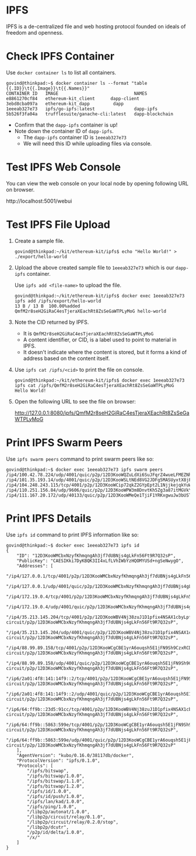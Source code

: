  # IPFS

 IPFS is a de-centralized file and web hosting protocol founded on ideals of freedom and openness.

# Check IPFS Container

Use `docker container ls` to list all containers.

```
govind@thinkpad:~$ docker container ls --format "table {{.ID}}\t{{.Image}}\t{{.Names}}"
CONTAINER ID   IMAGE                             NAMES
e8861270cf84   ethereum-kit_client      dapp-client
3ebd8cba097a   ethereum-kit_dapp         dapp
1eeeab327e73   ipfs/go-ipfs:latest               dapp-ipfs
5b526f3fa04a   trufflesuite/ganache-cli:latest   dapp-blockchain
```

- Confirm that the `dapp-ipfs` container is up!
- Note down the container ID of `dapp-ipfs`.
	- The `dapp-ipfs` container ID is `1eeeab327e73`
	- We will need this ID while uploading files via console.

# Test IPFS Web Console

You can view the web console on your local node by opening following URL on browser.

http://localhost:5001/webui


# Test IPFS File Upload

1. Create a sample file.

    ```
    govind@thinkpad:~/kit/ethereum-kit/ipfs$ echo "Hello World!" > ./export/hello-world
    ```

2. Upload the above created sample file to `1eeeab327e73` which is our `dapp-ipfs` container.

    Use `ipfs add <file-name>` to upload the file.

    ```
    govind@thinkpad:~/kit/ethereum-kit/ipfs$ docker exec 1eeeab327e73 ipfs add /ipfs/export/hello-world
    13 B / 13 B  100.00%added QmfM2r8seH2GiRaC4esTjeraXEachRt8ZsSeGaWTPLyMoG hello-world
    ```

3. Note the CID returned by IPFS.
	- It is `QmfM2r8seH2GiRaC4esTjeraXEachRt8ZsSeGaWTPLyMoG`
	- A content identifier, or CID, is a label used to point to material in IPFS.
	- It doesn't indicate where the content is stored, but it forms a kind of address based on the content itself.

4. Use `ipfs cat /ipfs/<cid>` to print the file on console.

	```
	govind@thinkpad:~/kit/ethereum-kit/ipfs$ docker exec 1eeeab327e73 ipfs cat /ipfs/QmfM2r8seH2GiRaC4esTjeraXEachRt8ZsSeGaWTPLyMoG
	Hello World!
	```

5. Open the following URL to see the file on browser:

    http://127.0.0.1:8080/ipfs/QmfM2r8seH2GiRaC4esTjeraXEachRt8ZsSeGaWTPLyMoG


# Print IPFS Swarm Peers

Use `ipfs swarm peers` command to print swarm peers like so:

```
govind@thinkpad:~$ docker exec 1eeeab327e73 ipfs swarm peers
/ip4/100.42.78.224/udp/4001/quic/p2p/12D3KooWQZuLdXi6SuJFqrZ4wueLFMEZNhGFYwz3LYbLb4fb7Yy3
/ip4/101.35.193.14/udp/4001/quic/p2p/12D3KooWSLtNEd8VG2JDFg5MASUyxtX8jFdcMnfKcqevj3G1f5om
/ip4/104.248.243.115/tcp/4001/p2p/12D3KooWCip72qkZ2GYpEpt2L1NjjkejqkYuW2JYwM8FEqLmQToy
/ip4/110.251.156.84/udp/9606/quic/p2p/12D3KooWPW3m8DnvtKh5Zg3a87itMGVkYx4qjfaePUqocfm56YEA
/ip4/111.167.20.172/udp/40133/quic/p2p/12D3KooWMeQe1TjiF1YRKxgwuJw3bUSTCFyA4o4AQijH7poDPKuo
```


# Print IPFS Details

Use `ipfs id` command to print IPFS information like so:

```
govind@thinkpad:~$ docker exec 1eeeab327e73 ipfs id
{
	"ID": "12D3KooWMCbxNzyfKhmqngAh3jf7dUBNjs4gLkFn56Ft9R7Q32sP",
	"PublicKey": "CAESIKki7DyKBQK3II4xLfLVhIWbYzHQOMYUSd+ngSeNwygO",
	"Addresses": [
		"/ip4/127.0.0.1/tcp/4001/p2p/12D3KooWMCbxNzyfKhmqngAh3jf7dUBNjs4gLkFn56Ft9R7Q32sP",
		"/ip4/127.0.0.1/udp/4001/quic/p2p/12D3KooWMCbxNzyfKhmqngAh3jf7dUBNjs4gLkFn56Ft9R7Q32sP",
		"/ip4/172.19.0.4/tcp/4001/p2p/12D3KooWMCbxNzyfKhmqngAh3jf7dUBNjs4gLkFn56Ft9R7Q32sP",
		"/ip4/172.19.0.4/udp/4001/quic/p2p/12D3KooWMCbxNzyfKhmqngAh3jf7dUBNjs4gLkFn56Ft9R7Q32sP",
		"/ip4/35.213.145.204/tcp/4001/p2p/12D3KooWBV4Nj38zuJ1D1pfix4NSAX1cbyLpfSrKDxQVdBtgFLdm/p2p-circuit/p2p/12D3KooWMCbxNzyfKhmqngAh3jf7dUBNjs4gLkFn56Ft9R7Q32sP",
		"/ip4/35.213.145.204/udp/4001/quic/p2p/12D3KooWBV4Nj38zuJ1D1pfix4NSAX1cbyLpfSrKDxQVdBtgFLdm/p2p-circuit/p2p/12D3KooWMCbxNzyfKhmqngAh3jf7dUBNjs4gLkFn56Ft9R7Q32sP",
		"/ip4/88.99.89.158/tcp/4001/p2p/12D3KooWCgCBE1yrA6ouqsh5E1jFN9Sh9CzxRCDL6Y9Ha91VCfbo/p2p-circuit/p2p/12D3KooWMCbxNzyfKhmqngAh3jf7dUBNjs4gLkFn56Ft9R7Q32sP",
		"/ip4/88.99.89.158/udp/4001/quic/p2p/12D3KooWCgCBE1yrA6ouqsh5E1jFN9Sh9CzxRCDL6Y9Ha91VCfbo/p2p-circuit/p2p/12D3KooWMCbxNzyfKhmqngAh3jf7dUBNjs4gLkFn56Ft9R7Q32sP",
		"/ip6/2a01:4f8:141:14f9::2/tcp/4001/p2p/12D3KooWCgCBE1yrA6ouqsh5E1jFN9Sh9CzxRCDL6Y9Ha91VCfbo/p2p-circuit/p2p/12D3KooWMCbxNzyfKhmqngAh3jf7dUBNjs4gLkFn56Ft9R7Q32sP",
		"/ip6/2a01:4f8:141:14f9::2/udp/4001/quic/p2p/12D3KooWCgCBE1yrA6ouqsh5E1jFN9Sh9CzxRCDL6Y9Ha91VCfbo/p2p-circuit/p2p/12D3KooWMCbxNzyfKhmqngAh3jf7dUBNjs4gLkFn56Ft9R7Q32sP",
		"/ip6/64:ff9b::23d5:91cc/tcp/4001/p2p/12D3KooWBV4Nj38zuJ1D1pfix4NSAX1cbyLpfSrKDxQVdBtgFLdm/p2p-circuit/p2p/12D3KooWMCbxNzyfKhmqngAh3jf7dUBNjs4gLkFn56Ft9R7Q32sP",
		"/ip6/64:ff9b::5863:599e/tcp/4001/p2p/12D3KooWCgCBE1yrA6ouqsh5E1jFN9Sh9CzxRCDL6Y9Ha91VCfbo/p2p-circuit/p2p/12D3KooWMCbxNzyfKhmqngAh3jf7dUBNjs4gLkFn56Ft9R7Q32sP",
		"/ip6/64:ff9b::5863:599e/udp/4001/quic/p2p/12D3KooWCgCBE1yrA6ouqsh5E1jFN9Sh9CzxRCDL6Y9Ha91VCfbo/p2p-circuit/p2p/12D3KooWMCbxNzyfKhmqngAh3jf7dUBNjs4gLkFn56Ft9R7Q32sP"
	],
	"AgentVersion": "kubo/0.16.0/38117db/docker",
	"ProtocolVersion": "ipfs/0.1.0",
	"Protocols": [
		"/ipfs/bitswap",
		"/ipfs/bitswap/1.0.0",
		"/ipfs/bitswap/1.1.0",
		"/ipfs/bitswap/1.2.0",
		"/ipfs/id/1.0.0",
		"/ipfs/id/push/1.0.0",
		"/ipfs/lan/kad/1.0.0",
		"/ipfs/ping/1.0.0",
		"/libp2p/autonat/1.0.0",
		"/libp2p/circuit/relay/0.1.0",
		"/libp2p/circuit/relay/0.2.0/stop",
		"/libp2p/dcutr",
		"/p2p/id/delta/1.0.0",
		"/x/"
	]
}
```
